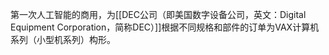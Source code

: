第一次人工智能的商用，为[[DEC公司（即美国数字设备公司，英文：Digital Equipment Corporation，简称DEC）]]根据不同规格和部件的订单为VAX计算机系列（小型机系列）构形。
